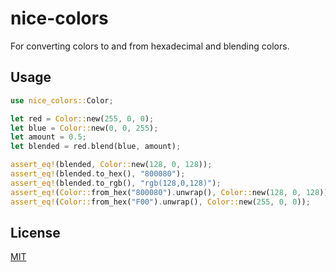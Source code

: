 # nice-colors

For converting colors to and from hexadecimal and blending colors.

## Usage

```rs
use nice_colors::Color;

let red = Color::new(255, 0, 0);
let blue = Color::new(0, 0, 255);
let amount = 0.5;
let blended = red.blend(blue, amount);

assert_eq!(blended, Color::new(128, 0, 128));
assert_eq!(blended.to_hex(), "800080");
assert_eq!(blended.to_rgb(), "rgb(128,0,128)");
assert_eq!(Color::from_hex("800080").unwrap(), Color::new(128, 0, 128));
assert_eq!(Color::from_hex("F00").unwrap(), Color::new(255, 0, 0));
```

## License

[MIT](https://github.com/juliarose/nice-colors/blob/master/LICENSE)